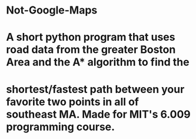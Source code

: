 # Not-Google-Maps
# A short python program that uses road data from the greater Boston Area and the A* algorithm to find the
# shortest/fastest path between your favorite two points in all of southeast MA. Made for MIT's 6.009 programming course. 
